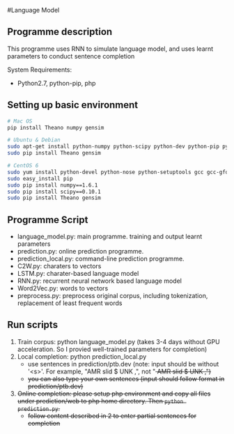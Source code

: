 #Language Model 

## Programme description
This programme uses RNN to simulate language model, and uses learnt parameters
to conduct sentence completion

System Requirements: 
- Python2.7, python-pip, php

## Setting up basic environment 
``` bash
# Mac OS
pip install Theano numpy gensim

# Ubuntu & Debian
sudo apt-get install python-numpy python-scipy python-dev python-pip python-nose g++ libopenblas-dev git
sudo pip install Theano gensim

# CentOS 6
sudo yum install python-devel python-nose python-setuptools gcc gcc-gfortran gcc-c++ blas-devel lapack-devel atlas-devel
sudo easy_install pip
sudo pip install numpy==1.6.1
sudo pip install scipy==0.10.1
sudo pip install Theano gensim
```

## Programme Script
- language_model.py: main programme. training and output learnt parameters 
- prediction.py: online prediction programme. 
- prediction_local.py: command-line prediction programme. 
- C2W.py: charaters to vectors
- LSTM.py: charater-based language model
- RNN.py: recurrent neural network based language model
- Word2Vec.py: words to vectors
- preprocess.py: preprocess original corpus, including tokenization, replacement of least frequent words


## Run scripts
1. Train corpus: python language_model.py (takes 3-4 days without GPU acceleration.
                                           So I provied well-trained parameters for completion)
2. Local completion: python prediction_local.py
   - use sentences in prediction/ptb.dev (note: input should be without '\<s\>'.
     For example, "AMR slid $ UNK ,", not "<s> AMR slid $ UNK ,")
   - you can also type your own sentences (input should follow format in prediction/ptb.dev)
3. Online completion: please setup php environment and copy all files
   under prediction/web to php home directory. Then `python prediction.py`.
   - follow content described in 2 to enter partial sentences for completion
